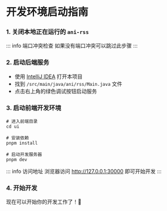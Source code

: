 # 开发环境启动指南

### 1. 关闭本地正在运行的 `ani-rss`

::: info 端口冲突检查
如果没有端口冲突可以跳过此步骤
:::

### 2. 启动后端服务

- 使用 [IntelliJ IDEA](https://www.jetbrains.com/idea/) 打开本项目
- 找到 `/src/main/java/ani/rss/Main.java` 文件
- 点击右上角的绿色调试按钮启动服务

### 3. 启动前端开发环境

```bash:line-numbers
# 进入前端目录
cd ui

# 安装依赖
pnpm install

# 启动开发服务器
pnpm dev
```

::: info 访问地址
浏览器访问 <http://127.0.0.1:30000> 即可开始开发
:::

### 4. 开始开发

现在可以开始你的开发工作了！🎉
